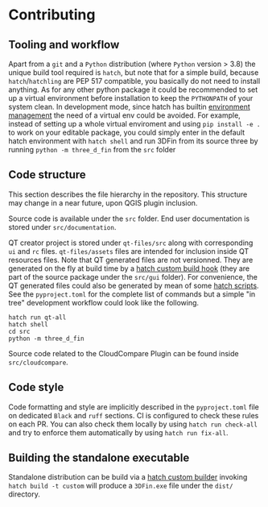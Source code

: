 # Contributing

## Tooling and workflow

Apart from a `git` and a `Python` distribution (where `Python` version > 3.8) the unique build tool required is `hatch`, but note that for a simple build, because `hatch`/`hatchling` are PEP 517 compatible, you basically do not need to install anything. As for any other python package it could be recommended to set up a virtual environment before installation to keep the `PYTHONPATH` of your system clean. In development mode, since hatch has builtin [environment management](https://hatch.pypa.io/latest/environment) the need of a virtual env could be avoided. For example, instead of setting up a whole virtual enviroment and using `pip install -e .` to work on your editable package, you could simply enter in the default hatch environment with `hatch shell` and run 3DFin from its source three by running `python -m three_d_fin` from the `src` folder

## Code structure

This section describes the file hierarchy in the repository. This structure may change in a near future, upon QGIS plugin inclusion.

Source code is available under the `src` folder. End user documentation is stored under `src/documentation`. 

QT creator project is stored under `qt-files/src` along with corresponding `ui` and `rc` files. `qt-files/assets` files are intended for inclusion inside QT resources files.  Note that QT generated files are not versionned. They are generated on the fly at build time by a [hatch custom build hook](https://hatch.pypa.io/latest/plugins/build-hook/custom/) (they are part of the source package under the `src/gui` folder). For convenience, the QT generated files could also be generated by mean of some [hatch scripts](https://hatch.pypa.io/latest/config/environment/overview/#scripts). See the `pyproject.toml` for the complete list of commands but a simple "in tree" development workflow could look like the following.

```console
hatch run qt-all
hatch shell
cd src
python -m three_d_fin
```

Source code related to the CloudCompare Plugin can be found inside `src/cloudcompare`.

## Code style

Code formatting and style are implicitly described in the `pyproject.toml` file on dedicated `Black` and `ruff` sections. CI is configured to check these rules on each PR. You can also check them locally by using `hatch run check-all` and try to enforce them automatically by using `hatch run fix-all`.

## Building the standalone executable

Standalone distribution can be build via a [hatch custom builder](https://hatch.pypa.io/latest/plugins/builder/custom/) invoking
`hatch build -t custom` will produce a `3DFin.exe` file under the `dist/` directory.